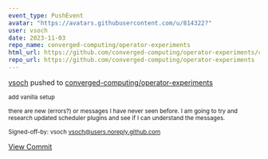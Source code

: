 ```yaml
---
event_type: PushEvent
avatar: "https://avatars.githubusercontent.com/u/814322?"
user: vsoch
date: 2023-11-03
repo_name: converged-computing/operator-experiments
html_url: https://github.com/converged-computing/operator-experiments/commit/26183ebc2b711cb9e3f0d3f05697340ae9a9b798
repo_url: https://github.com/converged-computing/operator-experiments
---
```


<a href='https://github.com/vsoch' target='_blank'>vsoch</a> pushed to <a href='https://github.com/converged-computing/operator-experiments' target='_blank'>converged-computing/operator-experiments</a>

<small>add vanilla setup

there are new (errors?) or messages I have never seen before.
I am going to try and research updated scheduler plugins
and see if I can understand the messages.

Signed-off-by: vsoch <vsoch@users.noreply.github.com></small>

<a href='https://github.com/converged-computing/operator-experiments/commit/26183ebc2b711cb9e3f0d3f05697340ae9a9b798' target='_blank'>View Commit</a>
